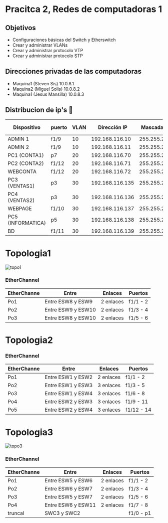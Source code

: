 # Pracitca 2, Redes de computadoras 1

## Objetivos

- Configuraciones básicas del Switch y Etherswitch
- Crear y administrar VLANs 
- Crear y administrar protocolo VTP
- Crear y administrar protocolo STP 

## Direcciones privadas de las computadoras 
- Maquina1 (Steven Sis) 10.0.8.1
- Maquina2 (Miguel Solis) 10.0.8.2
- Maquina1 (Jesus Mansilla) 10.0.8.3


## Distribucion de ip's  📄
| Dispositivo | puerto | VLAN  | Dirección IP  | Mascada de red| Gateway | Virtualizada Si/No | sw |
| ------------- | ------------- | ------------- | -------------| ------------- | ------------- | ------------- | ------------- |
| ADMIN 1 | f1/9 | 10 | 192.168.116.10 | 255.255.255.192 | 192.168.116.1 | NO | ESW8 |
| ADMIN 2 | f1/9 | 10 | 192.168.116.11 | 255.255.255.192 | 192.168.116.1 | NO | ESW10 |
| PC1 (CONTA1) | p7 | 20 | 192.168.116.70 | 255.255.255.192 | 192.168.116.65 | NO | ETHR3 |
| PC2 (CONTA2) | f1/12 | 20 | 192.168.116.71 | 255.255.255.192 | 192.168.116.65 | SI | ESW11 |
| WEBCONTA | f1/12 | 20 | 192.168.116.72 | 255.255.255.192 | 192.168.116.65 | SI | ESW9 |
| PC3 (VENTAS1) | p3 | 30 | 192.168.116.135 | 255.255.255.192 | 192.168.116.129 | SI | ETHR3 |
| PC4 (VENTAS2) | p3 | 30 | 192.168.116.136 | 255.255.255.192 | 192.168.116.129 | NO | ETHR4 |
| WEBPAGE | f1/10 | 30 | 192.168.116.137 | 255.255.255.192 | 192.168.116.129 | SI | ESW9 | 
| PC5 (INFORMATICA) | p5 | 30 | 192.168.116.138 | 255.255.255.192 | 192.168.116.129 | NO | ETHR4 |
| BD | f1/11 | 30 | 192.168.116.139 | 255.255.255.192 | 192.168.116.129 | SI | ESW9 |

# Topologia1
![topo1](https://user-images.githubusercontent.com/53025349/113494603-fe7cb600-94a6-11eb-842d-2d8e5b45c276.jpg)


### EtherChannel
| EtherChanne | Entre | Enlaces | Puertos |
| ------------- | ------------- | ------------- | ------------- |
| Po1 | Entre ESW8 y ESW9 | 2 enlaces | f1/1 - 2 |
| Po2 | Entre ESW9 y ESW10 | 2 enlaces | f1/3 - 4 |
| Po3 | Entre ESW8 y ESW10 | 2 enlaces | f1/5 - 6 |

# Topologia2


### EtherChannel
| EtherChanne | Entre | Enlaces | Puertos |
| ------------- | ------------- | ------------- | ------------- |
| Po1 | Entre ESW1 y ESW2 | 2 enlaces | f1/1 - 2 |
| Po2 | Entre ESW1 y ESW3 | 3 enlaces | f1/3 - 5 |
| Po3 | Entre ESW1 y ESW4 | 3 enlaces | f1/6 - 8 |
| Po4 | Entre ESW2 y ESW3 | 3 enlaces | f1/9 - 11 |
| Po5 | Entre ESW2 y ESW4 | 3 enlaces | f1/12 - 14 |

# Topologia3
![topo3](https://github.com/jmansilla-2014056/galery/blob/master/Nueva%20carpeta/Topologia3.jpeg)

### EtherChannel
| EtherChanne | Entre | Enlaces | Puertos |
| ------------- | ------------- | ------------- | ------------- |
| Po1 | Entre ESW5 y ESW6 | 2 enlaces | f1/1 - 2 |
| Po2 | Entre ESW6 y ESW7 | 2 enlaces | f1/3 - 4 |
| Po3 | Entre ESW5 y ESW7 | 2 enlaces | f1/5 - 6 |
| Po4 | Entre ESW6 y ESW11 | 2 enlaces | f1/7 - 8 |
| truncal | SWC3 y SWC2 |  | f1/0 - p1



